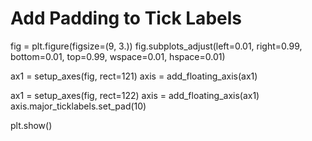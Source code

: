 # Add Padding to Tick Labels

fig = plt.figure(figsize=(9, 3.))
fig.subplots_adjust(left=0.01, right=0.99, bottom=0.01, top=0.99, wspace=0.01, hspace=0.01)

ax1 = setup_axes(fig, rect=121)
axis = add_floating_axis(ax1)

ax1 = setup_axes(fig, rect=122)
axis = add_floating_axis(ax1)
axis.major_ticklabels.set_pad(10)

plt.show()

```


```
